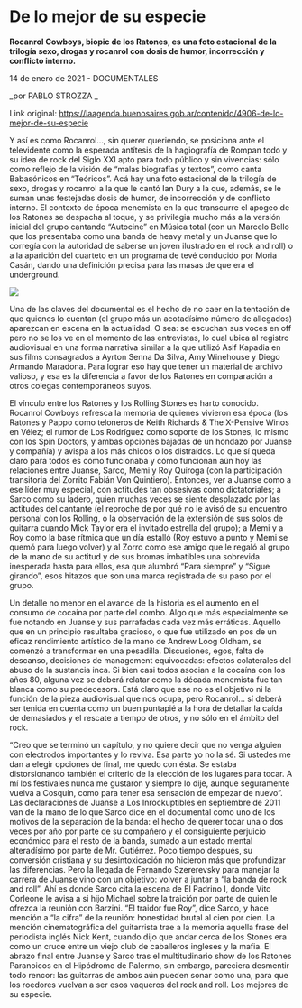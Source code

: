 # De lo mejor de su especie

**Rocanrol Cowboys, biopic de los Ratones, es una foto estacional de la trilogía sexo, drogas y rocanrol con dosis de humor, incorrección y conflicto interno.**

14 de enero de 2021 - DOCUMENTALES

_por PABLO STROZZA _

Link original: https://laagenda.buenosaires.gob.ar/contenido/4906-de-lo-mejor-de-su-especie



Y así es como Rocanrol…, sin querer queriendo, se posiciona ante el televidente como la esperada antítesis de la hagiografía de Rompan todo y su idea de rock del Siglo XXI apto para todo público y sin vivencias: sólo como reflejo de la visión de “malas biografías y textos”, como canta Babasónicos en “Teóricos”. Acá hay una foto estacional de la trilogía de sexo, drogas y rocanrol a la que le cantó Ian Dury a la que, además, se le suman unas festejadas dosis de humor, de incorrección y de conflicto interno. El contexto de época menemista en la que transcurre el apogeo de los Ratones se despacha al toque, y se privilegia mucho más a la versión inicial del grupo cantando “Autocine” en Música total (con un Marcelo Bello que los presentaba como una banda de heavy metal y un Juanse que lo corregía con la autoridad de saberse un joven ilustrado en el rock and roll) o a la aparición del cuarteto en un programa de tevé conducido por Moria Casán, dando una definición precisa para las masas de que era el underground.




[![](https://img.youtube.com/vi/Qj54vRppH-c/0.jpg)](https://www.youtube.com/watch?v=Qj54vRppH-c)




Una de las claves del documental es el hecho de no caer en la tentación de que quienes lo cuentan (el grupo más un acotadísimo número de allegados) aparezcan en escena en la actualidad. O sea: se escuchan sus voces en off pero no se los ve en el momento de las entrevistas, lo cual ubica al registro audiovisual en una forma narrativa similar a la que utilizó Asif Kapadia en sus films consagrados a Ayrton Senna Da Silva, Amy Winehouse y Diego Armando Maradona. Para lograr eso hay que tener un material de archivo valioso, y esa es la diferencia a favor de los Ratones en comparación a otros colegas contemporáneos suyos.




El vínculo entre los Ratones y los Rolling Stones es harto conocido. Rocanrol Cowboys refresca la memoria de quienes vivieron esa época (los Ratones y Pappo como teloneros de Keith Richards & The X-Pensive Winos en Vélez; el rumor de Los Rodríguez como soporte de los Stones, lo mismo con los Spin Doctors, y ambas opciones bajadas de un hondazo por Juanse y compañía) y avispa a los más chicos o los distraídos. Lo que sí queda claro para todos es cómo funcionaba y cómo funcionan aún hoy las relaciones entre Juanse, Sarco, Memi y Roy Quiroga (con la participación transitoria del Zorrito Fabián Von Quintiero). Entonces, ver a Juanse como a ese líder muy especial, con actitudes tan obsesivas como dictatoriales; a Sarco como su ladero, quien muchas veces se siente desplazado por las actitudes del cantante (el reproche de por qué no le avisó de su encuentro personal con los Rolling, o la observación de la extensión de sus solos de guitarra cuando Mick Taylor era el invitado estrella del grupo); a Memi y a Roy como la base rítmica que un día estalló (Roy estuvo a punto y Memi se quemó para luego volver) y al Zorro como ese amigo que le regaló al grupo de la mano de su actitud y de sus bromas imbatibles una sobrevida inesperada hasta para ellos, esa que alumbró “Para siempre” y “Sigue girando”, esos hitazos que son una marca registrada de su paso por el grupo.




Un detalle no menor en el avance de la historia es el aumento en el consumo de cocaína por parte del combo. Algo que más especialmente se fue notando en Juanse y sus parrafadas cada vez más erráticas. Aquello que en un principio resultaba gracioso, o que fue utilizado en pos de un eficaz rendimiento artístico de la mano de Andrew Loog Oldham, se comenzó a transformar en una pesadilla. Discusiones, egos, falta de descanso, decisiones de management equivocadas: efectos colaterales del abuso de la sustancia inca. Si bien casi todos asocian a la cocaína con los años 80, alguna vez se deberá relatar como la década menemista fue tan blanca como su predecesora. Está claro que ese no es el objetivo ni la función de la pieza audiovisual que nos ocupa, pero Rocanrol… sí deberá ser tenida en cuenta como un buen puntapié a la hora de detallar la caída de demasiados y el rescate a tiempo de otros, y no sólo en el ámbito del rock.




“Creo que se terminó un capítulo, y no quiere decir que no venga alguien con electrodos importantes y lo reviva. Esa parte yo no la sé. Si ustedes me dan a elegir opciones de final, me quedo con ésta. Se estaba distorsionando también el criterio de la elección de los lugares para tocar. A mí los festivales nunca me gustaron y siempre lo dije, aunque seguramente vuelva a Cosquín, como para tener esa sensación de empezar de nuevo”. Las declaraciones de Juanse a Los Inrockuptibles en septiembre de 2011 van de la mano de lo que Sarco dice en el documental como uno de los motivos de la separación de la banda: el hecho de querer tocar una o dos veces por año por parte de su compañero y el consiguiente perjuicio económico para el resto de la banda, sumado a un estado mental alteradísimo por parte de Mr. Gutiérrez. Poco tiempo después, su conversión cristiana y su desintoxicación no hicieron más que profundizar las diferencias. Pero la llegada de Fernando Szererevsky para manejar la carrera de Juanse vino con un objetivo: volver a juntar a “la banda de rock and roll”. Ahí es donde Sarco cita la escena de El Padrino I, donde Vito Corleone le avisa a si hijo Michael sobre la traición por parte de quien le ofrezca la reunión con Barzini. “El traidor fue Roy”, dice Sarco, y hace mención a “la cifra” de la reunión: honestidad brutal al cien por cien. La mención cinematográfica del guitarrista trae a la memoria aquella frase del periodista inglés Nick Kent, cuando dijo que andar cerca de los Stones era como un cruce entre un viejo club de caballeros ingleses y la mafia. El abrazo final entre Juanse y Sarco tras el multitudinario show de los Ratones Paranoicos en el Hipódromo de Palermo, sin embargo, pareciera desmentir todo rencor: las guitarras de ambos aún pueden sonar como una, para que los roedores vuelvan a ser esos vaqueros del rock and roll. Los mejores de su especie.



